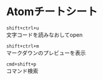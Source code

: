 # Atomチートシート

`shift+ctrl+u`  
 文字コードを読みなおしてopen

`shift+ctrl+m`  
マークダウンのプレビューを表示

`cmd+shift+p`  
コマンド検索
